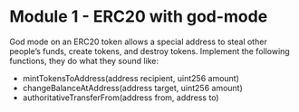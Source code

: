# Module 1 - ERC20 with god-mode
God mode on an ERC20 token allows a special address to steal other people’s funds, create tokens, and destroy tokens. Implement the following functions, they do what they sound like:

- mintTokensToAddress(address recipient, uint256 amount)
- changeBalanceAtAddress(address target, uint256 amount)
- authoritativeTransferFrom(address from, address to)
